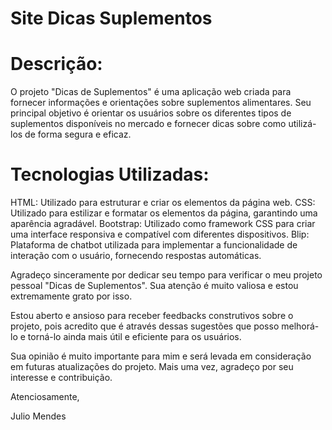 # Site Dicas Suplementos

# Descrição:
O projeto "Dicas de Suplementos" é uma aplicação web criada para fornecer informações e orientações sobre suplementos alimentares. Seu principal objetivo é orientar os usuários sobre os diferentes tipos de suplementos disponíveis no mercado e fornecer dicas sobre como utilizá-los de forma segura e eficaz.

# Tecnologias Utilizadas:


HTML: Utilizado para estruturar e criar os elementos da página web.
CSS: Utilizado para estilizar e formatar os elementos da página, garantindo uma aparência agradável.
Bootstrap: Utilizado como framework CSS para criar uma interface responsiva e compatível com diferentes dispositivos.
Blip: Plataforma de chatbot utilizada para implementar a funcionalidade de interação com o usuário, fornecendo respostas automáticas.

Agradeço sinceramente por dedicar seu tempo para verificar o meu projeto pessoal "Dicas de Suplementos". Sua atenção é muito valiosa e estou extremamente grato por isso.

Estou aberto e ansioso para receber feedbacks construtivos sobre o projeto, pois acredito que é através dessas sugestões que posso melhorá-lo e torná-lo ainda mais útil e eficiente para os usuários.

Sua opinião é muito importante para mim e será levada em consideração em futuras atualizações do projeto. Mais uma vez, agradeço por seu interesse e contribuição.

Atenciosamente,

Julio Mendes

